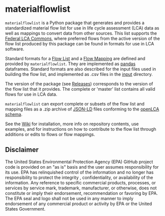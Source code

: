 # materialflowlist

`materialflowlist` is a Python package that generates and provides a standardized material flow list for use in life cycle assessment (LCA) data
 as well as mappings to convert data from other sources. This list supports the [Federal LCA Commons](http://www.lcacommons.gov),
 where preferred flows from the active version of the flow list produced by this package can be found in formats for use in LCA software.

 Standard formats for a [Flow List](./format%20specs/FlowList.md)
 and a [Flow Mapping](./format%20specs/FlowMapping.md) are defined and provided by `materialflowlist`.
  They are implemented as [pandas](https://pandas.pydata.org/) dataframes.
   Standard formats are also described for the input files used in building the flow list, and implemented as .csv files
   in the [input](https://github.com/USEPA/materialflowlist/tree/master/materialflowlist/input) directory.  

 The version of the package (see [Releases](https://github.com/USEPA/materialflowlist/releases/))
 corresponds to the version of the flow list that it provides. The complete or 'master' list contains all valid flows for use in LCA data.
  
`materialflowlist` can export complete or subsets of the flow list and mapping files as a .zip archive of [JSON-LD](https://json-ld.org/)
 files conforming to the [openLCA schema](http://greendelta.github.io/olca-schema/).

See the [Wiki](https://github.com/USEPA/materialflowlist/wiki/) for installation, more info on repository
contents, use examples, and for instructions on how to contribute to the flow list through additions or edits to flows or flow mappings.

## Disclaimer

The United States Environmental Protection Agency (EPA) GitHub project code is provided on an "as is" basis
 and the user assumes responsibility for its use.  EPA has relinquished control of the information and no longer
  has responsibility to protect the integrity , confidentiality, or availability of the information.  Any
   reference to specific commercial products, processes, or services by service mark, trademark, manufacturer,
    or otherwise, does not constitute or imply their endorsement, recommendation or favoring by EPA.  The EPA seal
     and logo shall not be used in any manner to imply endorsement of any commercial product or activity by EPA or
      the United States Government.
